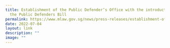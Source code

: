 ```yaml
---
title: Establishment of the Public Defender’s Office with the introduction of
  the Public Defenders Bill
permalink: https://www.mlaw.gov.sg/news/press-releases/establishment-of-the-public-defenders-office-with-the-introduction-of-the-public-defenders-bill/
date: 2022-07-04
layout: link
description: ""
image: ""
---
```





